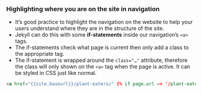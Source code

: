 ### Highlighting where you are on the site in navigation
- It’s good practice to highlight the navigation on the website to help your users understand where they are in the structure of the site.
- Jekyll can do this with some **if-statements** inside our navigation’s `<a>` tags.
- The if-statements check what page is current then only add a class to the appropriate <a> tag.
- The if-statement is wrapped around the `class="…"` attribute, therefore the class will only shown on the `<a>` tag when the page is active. It can be styled in CSS just like normal.

```html
<a href="{{site.baseurl}}/plant-eaters/" {% if page.url == '/plant-eaters/' %} class="current" {% endif %}>Plant eaters</a>
```
